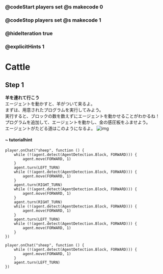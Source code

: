 ### @codeStart players set @s makecode 0
### @codeStop players set @s makecode 1

### @hideIteration true 
### @explicitHints 1


# Cattle

## Step 1
**羊を連れて行こう**  
エージェントを動かすと、羊がついて来るよ。  
まずは、用意されたプログラムを実行してみよう。  
実行すると、ブロックの数を数えずにエージェントを動かせることがわかるね！  
プログラムを追加して、エージェントを動かし、金の感圧板をふませよう。  
エージェントがたどる道はこのようになるよ。
![img](https://teck89.xsrv.jp/MEE_tutorial/img/fun_1_5_1.png)

#### ~ tutorialhint 
```blocks
player.onChat("sheep", function () {
    while (!(agent.detect(AgentDetection.Block, FORWARD))) {
        agent.move(FORWARD, 1)
    }
    agent.turn(LEFT_TURN)
    while (!(agent.detect(AgentDetection.Block, FORWARD))) {
        agent.move(FORWARD, 1)
    }
    agent.turn(RIGHT_TURN)
    while (!(agent.detect(AgentDetection.Block, FORWARD))) {
        agent.move(FORWARD, 1)
    }
    agent.turn(RIGHT_TURN)
    while (!(agent.detect(AgentDetection.Block, FORWARD))) {
        agent.move(FORWARD, 1)
    }
    agent.turn(LEFT_TURN)
    while (!(agent.detect(AgentDetection.Block, FORWARD))) {
        agent.move(FORWARD, 1)
    }
})
```


```template
player.onChat("sheep", function () {
    while (!(agent.detect(AgentDetection.Block, FORWARD))) {
        agent.move(FORWARD, 1)
    }
    agent.turn(LEFT_TURN)
})

``` 
